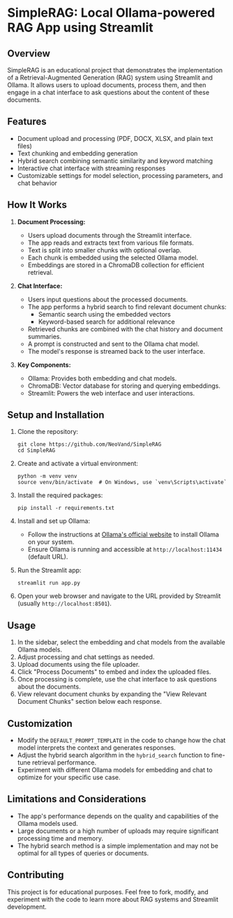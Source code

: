 # SimpleRAG: Local Ollama-powered RAG App using Streamlit

## Overview

SimpleRAG is an educational project that demonstrates the implementation of a Retrieval-Augmented Generation (RAG) system using Streamlit and Ollama. It allows users to upload documents, process them, and then engage in a chat interface to ask questions about the content of these documents.

## Features

- Document upload and processing (PDF, DOCX, XLSX, and plain text files)
- Text chunking and embedding generation
- Hybrid search combining semantic similarity and keyword matching
- Interactive chat interface with streaming responses
- Customizable settings for model selection, processing parameters, and chat behavior

## How It Works

1. **Document Processing:**
   - Users upload documents through the Streamlit interface.
   - The app reads and extracts text from various file formats.
   - Text is split into smaller chunks with optional overlap.
   - Each chunk is embedded using the selected Ollama model.
   - Embeddings are stored in a ChromaDB collection for efficient retrieval.

2. **Chat Interface:**
   - Users input questions about the processed documents.
   - The app performs a hybrid search to find relevant document chunks:
     - Semantic search using the embedded vectors
     - Keyword-based search for additional relevance
   - Retrieved chunks are combined with the chat history and document summaries.
   - A prompt is constructed and sent to the Ollama chat model.
   - The model's response is streamed back to the user interface.

3. **Key Components:**
   - Ollama: Provides both embedding and chat models.
   - ChromaDB: Vector database for storing and querying embeddings.
   - Streamlit: Powers the web interface and user interactions.

## Setup and Installation

1. Clone the repository:
   ```
   git clone https://github.com/NeoVand/SimpleRAG
   cd SimpleRAG
   ```

2. Create and activate a virtual environment:
   ```
   python -m venv venv
   source venv/bin/activate  # On Windows, use `venv\Scripts\activate`
   ```

3. Install the required packages:
   ```
   pip install -r requirements.txt
   ```

4. Install and set up Ollama:
   - Follow the instructions at [Ollama's official website](https://ollama.ai/) to install Ollama on your system.
   - Ensure Ollama is running and accessible at `http://localhost:11434` (default URL).

5. Run the Streamlit app:
   ```
   streamlit run app.py
   ```

6. Open your web browser and navigate to the URL provided by Streamlit (usually `http://localhost:8501`).

## Usage

1. In the sidebar, select the embedding and chat models from the available Ollama models.
2. Adjust processing and chat settings as needed.
3. Upload documents using the file uploader.
4. Click "Process Documents" to embed and index the uploaded files.
5. Once processing is complete, use the chat interface to ask questions about the documents.
6. View relevant document chunks by expanding the "View Relevant Document Chunks" section below each response.

## Customization

- Modify the `DEFAULT_PROMPT_TEMPLATE` in the code to change how the chat model interprets the context and generates responses.
- Adjust the hybrid search algorithm in the `hybrid_search` function to fine-tune retrieval performance.
- Experiment with different Ollama models for embedding and chat to optimize for your specific use case.

## Limitations and Considerations

- The app's performance depends on the quality and capabilities of the Ollama models used.
- Large documents or a high number of uploads may require significant processing time and memory.
- The hybrid search method is a simple implementation and may not be optimal for all types of queries or documents.

## Contributing

This project is for educational purposes. Feel free to fork, modify, and experiment with the code to learn more about RAG systems and Streamlit development.

